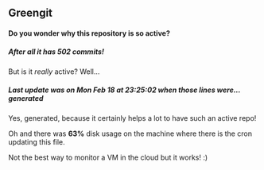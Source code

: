 ## Greengit

#### Do you wonder why this repository is so active?

##### After all it has 502 commits!

But is it *really* active? Well...

##### Last update was on Mon Feb 18 at 23:25:02 when those lines were... generated

Yes, generated, because it certainly helps a lot to have such an active repo!

Oh and there was **63%** disk usage on the machine
where there is the cron updating this file.

Not the best way to monitor a VM in the cloud but it works! :)
